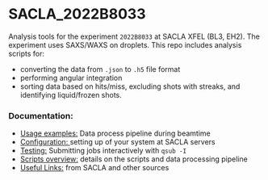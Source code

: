 # SACLA_2022B8033
Analysis tools for the experiment `2022B8033` at SACLA XFEL (BL3, EH2). The experiment uses SAXS/WAXS on droplets. This repo includes analysis scripts for:
* converting the data from `.json` to `.h5` file format
* performing angular integration 
* sorting data based on hits/miss, excluding shots with streaks, and identifying liquid/frozen shots.  

### Documentation:
* [Usage examples:](https://github.com/fperakis/SACLA_2022B8033/blob/e960fa6d3e6da64c6161fa0c778a663cc8dad5a2/Documentation/usage.md)  Data process pipeline during beamtime
* [Configuration: ](https://github.com/fperakis/SACLA_2022B8033/blob/c1bdc614ded92258be9a6c5122397b74a9ed4701/Documentation/instructions.md) setting up of your system at SACLA servers
* [Testing:](https://github.com/fperakis/SACLA_2022B8033/blob/c1bdc614ded92258be9a6c5122397b74a9ed4701/Documentation/interactive_qsub.md) Submitting jobs interactively with `qsub -I` 
* [Scripts overview:](https://github.com/fperakis/SACLA_2022B8033/blob/c1bdc614ded92258be9a6c5122397b74a9ed4701/Documentation/pipeline.md) details on the scripts and data processing pipeline
* [Useful Links:](https://github.com/fperakis/SACLA_2022B8033/blob/5b5654c5cb1323081c184ed13c6354a180c6f554/Documentation/links.md) from SACLA and other sources

